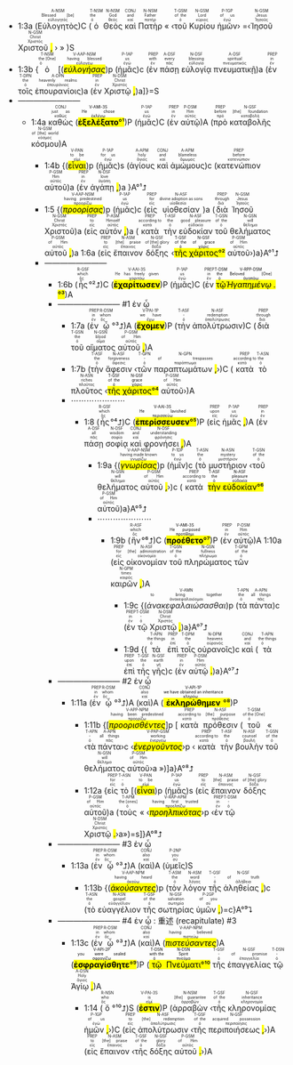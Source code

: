 
- 1:3a (<RUBY><ruby><ruby>Εὐλογητὸς<rt>εὐλογητός</rt></ruby><rt>Blessed [be]</rt></ruby><rt>A-NSM</rt></RUBY>)C (<RUBY><ruby><ruby>ὁ<rt>ὁ</rt></ruby><rt>the</rt></ruby><rt>T-NSM</rt></RUBY> <RUBY><ruby><ruby>Θεὸς<rt>θεός</rt></ruby><rt>God</rt></ruby><rt>N-NSM</rt></RUBY> <RUBY><ruby><ruby>καὶ<rt>καί</rt></ruby><rt>and</rt></ruby><rt>CONJ</rt></RUBY> <RUBY><ruby><ruby>Πατὴρ<rt>πατήρ</rt></ruby><rt>Father</rt></ruby><rt>N-NSM</rt></RUBY> « ‹<RUBY><ruby><ruby>τοῦ<rt>ὁ</rt></ruby><rt>of the</rt></ruby><rt>T-GSM</rt></RUBY> <RUBY><ruby><ruby>Κυρίου<rt>κύριος</rt></ruby><rt>Lord</rt></ruby><rt>N-GSM</rt></RUBY> <RUBY><ruby><ruby>ἡμῶν<rt>ἐγώ</rt></ruby><rt>of us</rt></ruby><rt>P-1GP</rt></RUBY>› =‹<RUBY><ruby><ruby>Ἰησοῦ<rt>Ἰησοῦς</rt></ruby><rt>Jesus</rt></ruby><rt>N-GSM</rt></RUBY> <RUBY><ruby><ruby>Χριστοῦ <mark class='punctuation'>,</mark><rt>Χριστός</rt></ruby><rt>Christ</rt></ruby><rt>N-GSM</rt></RUBY> › » )S
- 1:3b {<RUBY><ruby><ruby>ὁ<rt>ὁ</rt></ruby><rt>the [One]</rt></ruby><rt>T-NSM</rt></RUBY> [(<RUBY><ruby><ruby><mark class='ptc'><em>εὐλογήσας</em></mark><rt>εὐλογέω</rt></ruby><rt>having blessed</rt></ruby><rt>V-AAP-NSM</rt></RUBY>)p (<RUBY><ruby><ruby>ἡμᾶς<rt>ἐγώ</rt></ruby><rt>us</rt></ruby><rt>P-1AP</rt></RUBY>)c (<RUBY><ruby><ruby>ἐν<rt>ἐν</rt></ruby><rt>with</rt></ruby><rt>PREP</rt></RUBY> <RUBY><ruby><ruby>πάσῃ<rt>πᾶς</rt></ruby><rt>every</rt></ruby><rt>A-DSF</rt></RUBY> <RUBY><ruby><ruby>εὐλογίᾳ<rt>εὐλογία</rt></ruby><rt>blessing</rt></ruby><rt>N-DSF</rt></RUBY> <RUBY><ruby><ruby>πνευματικῇ<rt>πνευματικός</rt></ruby><rt>spiritual</rt></ruby><rt>A-DSF</rt></RUBY>)a (<RUBY><ruby><ruby>ἐν<rt>ἐν</rt></ruby><rt>in</rt></ruby><rt>PREP</rt></RUBY> <RUBY><ruby><ruby>τοῖς<rt>ὁ</rt></ruby><rt>the</rt></ruby><rt>T-DPN</rt></RUBY> <RUBY><ruby><ruby>ἐπουρανίοις<rt>ἐπουράνιος</rt></ruby><rt>heavenly realms</rt></ruby><rt>A-DPN</rt></RUBY>)a (<RUBY><ruby><ruby>ἐν<rt>ἐν</rt></ruby><rt>in</rt></ruby><rt>PREP</rt></RUBY> <RUBY><ruby><ruby>Χριστῷ <mark class='punctuation'>,</mark><rt>Χριστός</rt></ruby><rt>Christ</rt></ruby><rt>N-DSM</rt></RUBY>)a]}=S
- ————————
	- 1:4a <RUBY><ruby><ruby>καθὼς<rt>καθώς</rt></ruby><rt>just as</rt></ruby><rt>CONJ</rt></RUBY> (<mark><RUBY><ruby><ruby><mark class='verb'><strong>ἐξελέξατο</mark></strong><rt>ἐκλέγω</rt></ruby><rt>He chose</rt></ruby><rt>V-AMI-3S</rt></RUBY>°¹</mark>)P (<RUBY><ruby><ruby>ἡμᾶς<rt>ἐγώ</rt></ruby><rt>us</rt></ruby><rt>P-1AP</rt></RUBY>)C (<RUBY><ruby><ruby>ἐν<rt>ἐν</rt></ruby><rt>in</rt></ruby><rt>PREP</rt></RUBY> <RUBY><ruby><ruby>αὐτῷ<rt>αὐτός</rt></ruby><rt>Him</rt></ruby><rt>P-DSM</rt></RUBY>)A (<RUBY><ruby><ruby>πρὸ<rt>πρό</rt></ruby><rt>before</rt></ruby><rt>PREP</rt></RUBY> <RUBY><ruby><ruby>καταβολῆς<rt>καταβολή</rt></ruby><rt>[the] foundation</rt></ruby><rt>N-GSF</rt></RUBY> <RUBY><ruby><ruby>κόσμου<rt>κόσμος</rt></ruby><rt>of [the] world</rt></ruby><rt>N-GSM</rt></RUBY>)A
		- 1:4b {(<RUBY><ruby><ruby><mark class='ptc'>εἶναι</mark><rt>εἰμί</rt></ruby><rt>to be</rt></ruby><rt>V-PAN</rt></RUBY>)p (<RUBY><ruby><ruby>ἡμᾶς<rt>ἐγώ</rt></ruby><rt>for us</rt></ruby><rt>P-1AP</rt></RUBY>)s (<RUBY><ruby><ruby>ἁγίους<rt>ἅγιος</rt></ruby><rt>holy</rt></ruby><rt>A-APM</rt></RUBY> <RUBY><ruby><ruby>καὶ<rt>καί</rt></ruby><rt>and</rt></ruby><rt>CONJ</rt></RUBY> <RUBY><ruby><ruby>ἀμώμους<rt>ἄμωμος</rt></ruby><rt>blameless</rt></ruby><rt>A-APM</rt></RUBY>)c (<RUBY><ruby><ruby>κατενώπιον<rt>κατενώπιον</rt></ruby><rt>before</rt></ruby><rt>PREP</rt></RUBY> <RUBY><ruby><ruby>αὐτοῦ<rt>αὐτός</rt></ruby><rt>Him</rt></ruby><rt>P-GSM</rt></RUBY>)a (<RUBY><ruby><ruby>ἐν<rt>ἐν</rt></ruby><rt>in</rt></ruby><rt>PREP</rt></RUBY> <RUBY><ruby><ruby>ἀγάπῃ <mark class='punctuation'>,</mark><rt>ἀγάπη</rt></ruby><rt>love</rt></ruby><rt>N-DSF</rt></RUBY>)a }A°¹⮥
		- 1:5 {(<RUBY><ruby><ruby><mark class='ptc'><em>προορίσας</em></mark><rt>προορίζω</rt></ruby><rt>having predestined</rt></ruby><rt>V-AAP-NSM</rt></RUBY>)p (<RUBY><ruby><ruby>ἡμᾶς<rt>ἐγώ</rt></ruby><rt>us</rt></ruby><rt>P-1AP</rt></RUBY>)c (<RUBY><ruby><ruby>εἰς<rt>εἰς</rt></ruby><rt>for</rt></ruby><rt>PREP</rt></RUBY> <RUBY><ruby><ruby>υἱοθεσίαν<rt>υἱοθεσία</rt></ruby><rt>divine adoption as sons</rt></ruby><rt>N-ASF</rt></RUBY>)a (<RUBY><ruby><ruby>διὰ<rt>διά</rt></ruby><rt>through</rt></ruby><rt>PREP</rt></RUBY> <RUBY><ruby><ruby>Ἰησοῦ<rt>Ἰησοῦς</rt></ruby><rt>Jesus</rt></ruby><rt>N-GSM</rt></RUBY> <RUBY><ruby><ruby>Χριστοῦ<rt>Χριστός</rt></ruby><rt>Christ</rt></ruby><rt>N-GSM</rt></RUBY>)a (<RUBY><ruby><ruby>εἰς<rt>εἰς</rt></ruby><rt>to</rt></ruby><rt>PREP</rt></RUBY> <RUBY><ruby><ruby>αὐτόν <mark class='punctuation'>,</mark><rt>αὐτός</rt></ruby><rt>Himself</rt></ruby><rt>P-ASM</rt></RUBY>)a (<RUBY><ruby><ruby>κατὰ<rt>κατά</rt></ruby><rt>according to</rt></ruby><rt>PREP</rt></RUBY> <RUBY><ruby><ruby>τὴν<rt>ὁ</rt></ruby><rt>the</rt></ruby><rt>T-ASF</rt></RUBY> <RUBY><ruby><ruby>εὐδοκίαν<rt>εὐδοκία</rt></ruby><rt>good pleasure</rt></ruby><rt>N-ASF</rt></RUBY> <RUBY><ruby><ruby>τοῦ<rt>ὁ</rt></ruby><rt>of the</rt></ruby><rt>T-GSN</rt></RUBY> <RUBY><ruby><ruby>θελήματος<rt>θέλημα</rt></ruby><rt>will</rt></ruby><rt>N-GSN</rt></RUBY> <RUBY><ruby><ruby>αὐτοῦ <mark class='punctuation'>,</mark><rt>αὐτός</rt></ruby><rt>of Him</rt></ruby><rt>P-GSM</rt></RUBY>)a 1:6a (<RUBY><ruby><ruby>εἰς<rt>εἰς</rt></ruby><rt>to</rt></ruby><rt>PREP</rt></RUBY> <RUBY><ruby><ruby>ἔπαινον<rt>ἔπαινος</rt></ruby><rt>[the] praise</rt></ruby><rt>N-ASM</rt></RUBY> <RUBY><ruby><ruby>δόξης<rt>δόξα</rt></ruby><rt>of [the] glory</rt></ruby><rt>N-GSF</rt></RUBY> ‹<mark><RUBY><ruby><ruby>τῆς<rt>ὁ</rt></ruby><rt>of the</rt></ruby><rt>T-GSF</rt></RUBY> <RUBY><ruby><ruby>χάριτος<rt>χάρις</rt></ruby><rt>of grace</rt></ruby><rt>N-GSF</rt></RUBY>°²</mark> <RUBY><ruby><ruby>αὐτοῦ<rt>αὐτός</rt></ruby><rt>of Him</rt></ruby><rt>P-GSM</rt></RUBY>›)a}A°¹⮥
		- ————————
			- 1:6b (<RUBY><ruby><ruby>ἧς<rt>ὅς</rt></ruby><rt>which</rt></ruby><rt>R-GSF</rt></RUBY>°²⮥)C (<RUBY><ruby><ruby><mark class='verb'><strong>ἐχαρίτωσεν</mark></strong><rt>χαριτόω</rt></ruby><rt>He has freely given</rt></ruby><rt>V-AAI-3S</rt></RUBY>)P (<RUBY><ruby><ruby>ἡμᾶς<rt>ἐγώ</rt></ruby><rt>us</rt></ruby><rt>P-1AP</rt></RUBY>)C (<RUBY><ruby><ruby>ἐν<rt>ἐν</rt></ruby><rt>in</rt></ruby><rt>PREP</rt></RUBY> <mark><RUBY><ruby><ruby>τῷ<rt>ὁ</rt></ruby><rt>the</rt></ruby><rt>T-DSM</rt></RUBY> <RUBY><ruby><ruby><em>Ἠγαπημένῳ <mark class='punctuation'>.</mark></em><rt>ἀγαπάω</rt></ruby><rt>Beloved [One]</rt></ruby><rt>V-RPP-DSM</rt></RUBY>°³</mark>)A
			- ———————— #1 ἐν ᾧ
				- 1:7a (<RUBY><ruby><ruby>ἐν<rt>ἐν</rt></ruby><rt>in</rt></ruby><rt>PREP</rt></RUBY> <RUBY><ruby><ruby>ᾧ<rt>ὅς</rt></ruby><rt>whom</rt></ruby><rt>R-DSM</rt></RUBY>°³⮥)A (<RUBY><ruby><ruby><mark class='verb'><strong>ἔχομεν</mark></strong><rt>ἔχω</rt></ruby><rt>we have</rt></ruby><rt>V-PAI-1P</rt></RUBY>)P (<RUBY><ruby><ruby>τὴν<rt>ὁ</rt></ruby><rt>-</rt></ruby><rt>T-ASF</rt></RUBY> <RUBY><ruby><ruby>ἀπολύτρωσιν<rt>ἀπολύτρωσις</rt></ruby><rt>redemption</rt></ruby><rt>N-ASF</rt></RUBY>)C (<RUBY><ruby><ruby>διὰ<rt>διά</rt></ruby><rt>through</rt></ruby><rt>PREP</rt></RUBY> <RUBY><ruby><ruby>τοῦ<rt>ὁ</rt></ruby><rt>the</rt></ruby><rt>T-GSN</rt></RUBY> <RUBY><ruby><ruby>αἵματος<rt>αἷμα</rt></ruby><rt>blood</rt></ruby><rt>N-GSN</rt></RUBY> <RUBY><ruby><ruby>αὐτοῦ <mark class='punctuation'>,</mark><rt>αὐτός</rt></ruby><rt>of Him</rt></ruby><rt>P-GSM</rt></RUBY>)A 
				- 1:7b (<RUBY><ruby><ruby>τὴν<rt>ὁ</rt></ruby><rt>the</rt></ruby><rt>T-ASF</rt></RUBY> <RUBY><ruby><ruby>ἄφεσιν<rt>ἄφεσις</rt></ruby><rt>forgiveness</rt></ruby><rt>N-ASF</rt></RUBY> ‹<RUBY><ruby><ruby>τῶν<rt>ὁ</rt></ruby><rt>-</rt></ruby><rt>T-GPN</rt></RUBY> <RUBY><ruby><ruby>παραπτωμάτων <mark class='punctuation'>,</mark><rt>παράπτωμα</rt></ruby><rt>of trespasses</rt></ruby><rt>N-GPN</rt></RUBY>›)C (<RUBY><ruby><ruby>κατὰ<rt>κατά</rt></ruby><rt>according to</rt></ruby><rt>PREP</rt></RUBY> <RUBY><ruby><ruby>τὸ<rt>ὁ</rt></ruby><rt>the</rt></ruby><rt>T-ASN</rt></RUBY> <RUBY><ruby><ruby>πλοῦτος<rt>πλοῦτος</rt></ruby><rt>riches</rt></ruby><rt>N-ASN</rt></RUBY> ‹<mark><RUBY><ruby><ruby>τῆς<rt>ὁ</rt></ruby><rt>of the</rt></ruby><rt>T-GSF</rt></RUBY> <RUBY><ruby><ruby>χάριτος<rt>χάρις</rt></ruby><rt>grace</rt></ruby><rt>N-GSF</rt></RUBY>°⁴</mark> <RUBY><ruby><ruby>αὐτοῦ<rt>αὐτός</rt></ruby><rt>of Him</rt></ruby><rt>P-GSM</rt></RUBY>›)A
				- ⋯⋯⋯⋯⋯⋯⋯
					- 1:8 (<RUBY><ruby><ruby>ἧς<rt>ὅς</rt></ruby><rt>which</rt></ruby><rt>R-GSF</rt></RUBY>°⁴⮥)C (<mark><RUBY><ruby><ruby><mark class='verb'><strong>ἐπερίσσευσεν</mark></strong><rt>περισσεύω</rt></ruby><rt>He lavished</rt></ruby><rt>V-AAI-3S</rt></RUBY>°⁵</mark>)P (<RUBY><ruby><ruby>εἰς<rt>εἰς</rt></ruby><rt>upon</rt></ruby><rt>PREP</rt></RUBY> <RUBY><ruby><ruby>ἡμᾶς <mark class='punctuation'>,</mark><rt>ἐγώ</rt></ruby><rt>us</rt></ruby><rt>P-1AP</rt></RUBY>)A (<RUBY><ruby><ruby>ἐν<rt>ἐν</rt></ruby><rt>in</rt></ruby><rt>PREP</rt></RUBY> <RUBY><ruby><ruby>πάσῃ<rt>πᾶς</rt></ruby><rt>all</rt></ruby><rt>A-DSF</rt></RUBY> <RUBY><ruby><ruby>σοφίᾳ<rt>σοφία</rt></ruby><rt>wisdom</rt></ruby><rt>N-DSF</rt></RUBY> <RUBY><ruby><ruby>καὶ<rt>καί</rt></ruby><rt>and</rt></ruby><rt>CONJ</rt></RUBY> <RUBY><ruby><ruby>φρονήσει <mark class='punctuation'>,</mark><rt>φρόνησις</rt></ruby><rt>understanding</rt></ruby><rt>N-DSF</rt></RUBY>)A 
						- 1:9a {(<RUBY><ruby><ruby><mark class='ptc'><em>γνωρίσας</em></mark><rt>γνωρίζω</rt></ruby><rt>having made known</rt></ruby><rt>V-AAP-NSM</rt></RUBY>)p (<RUBY><ruby><ruby>ἡμῖν<rt>ἐγώ</rt></ruby><rt>to us</rt></ruby><rt>P-1DP</rt></RUBY>)c (<RUBY><ruby><ruby>τὸ<rt>ὁ</rt></ruby><rt>the</rt></ruby><rt>T-ASN</rt></RUBY> <RUBY><ruby><ruby>μυστήριον<rt>μυστήριον</rt></ruby><rt>mystery</rt></ruby><rt>N-ASN</rt></RUBY> ‹<RUBY><ruby><ruby>τοῦ<rt>ὁ</rt></ruby><rt>of the</rt></ruby><rt>T-GSN</rt></RUBY> <RUBY><ruby><ruby>θελήματος<rt>θέλημα</rt></ruby><rt>will</rt></ruby><rt>N-GSN</rt></RUBY> <RUBY><ruby><ruby>αὐτοῦ <mark class='punctuation'>,</mark><rt>αὐτός</rt></ruby><rt>of Him</rt></ruby><rt>P-GSM</rt></RUBY>›)c (<RUBY><ruby><ruby>κατὰ<rt>κατά</rt></ruby><rt>according to</rt></ruby><rt>PREP</rt></RUBY> <mark><RUBY><ruby><ruby>τὴν<rt>ὁ</rt></ruby><rt>the</rt></ruby><rt>T-ASF</rt></RUBY> <RUBY><ruby><ruby>εὐδοκίαν<rt>εὐδοκία</rt></ruby><rt>pleasure</rt></ruby><rt>N-ASF</rt></RUBY>°⁶</mark> <RUBY><ruby><ruby>αὐτοῦ<rt>αὐτός</rt></ruby><rt>of Him</rt></ruby><rt>P-GSM</rt></RUBY>)a}A°⁵⮥ 
						- ⋯⋯⋯⋯⋯⋯⋯
							- 1:9b (<RUBY><ruby><ruby>ἣν<rt>ὅς</rt></ruby><rt>which</rt></ruby><rt>R-ASF</rt></RUBY>°⁶⮥)C (<mark><RUBY><ruby><ruby><mark class='verb'><strong>προέθετο</mark></strong><rt>προτίθημι</rt></ruby><rt>He purposed</rt></ruby><rt>V-AMI-3S</rt></RUBY>°⁷</mark>)P (<RUBY><ruby><ruby>ἐν<rt>ἐν</rt></ruby><rt>in</rt></ruby><rt>PREP</rt></RUBY> <RUBY><ruby><ruby>αὐτῷ<rt>αὐτός</rt></ruby><rt>Him</rt></ruby><rt>P-DSM</rt></RUBY>)A 1:10a (<RUBY><ruby><ruby>εἰς<rt>εἰς</rt></ruby><rt>for</rt></ruby><rt>PREP</rt></RUBY> <RUBY><ruby><ruby>οἰκονομίαν<rt>οἰκονομία</rt></ruby><rt>[the] administration</rt></ruby><rt>N-ASF</rt></RUBY> <RUBY><ruby><ruby>τοῦ<rt>ὁ</rt></ruby><rt>of the</rt></ruby><rt>T-GSN</rt></RUBY> <RUBY><ruby><ruby>πληρώματος<rt>πλήρωμα</rt></ruby><rt>fullness</rt></ruby><rt>N-GSN</rt></RUBY> <RUBY><ruby><ruby>τῶν<rt>ὁ</rt></ruby><rt>of the</rt></ruby><rt>T-GPM</rt></RUBY> <RUBY><ruby><ruby>καιρῶν <mark class='punctuation'>,</mark><rt>καιρός</rt></ruby><rt>times</rt></ruby><rt>N-GPM</rt></RUBY>)A 
								- 1:9c {(<RUBY><ruby><ruby><em>ἀνακεφαλαιώσασθαι</em><rt>ἀνακεφαλαιόομαι</rt></ruby><rt>to bring together</rt></ruby><rt>V-AMN</rt></RUBY>)p (<RUBY><ruby><ruby>τὰ<rt>ὁ</rt></ruby><rt>the</rt></ruby><rt>T-APN</rt></RUBY> <RUBY><ruby><ruby>πάντα<rt>πᾶς</rt></ruby><rt>all things</rt></ruby><rt>A-APN</rt></RUBY>)c (<RUBY><ruby><ruby>ἐν<rt>ἐν</rt></ruby><rt>in</rt></ruby><rt>PREP</rt></RUBY> <RUBY><ruby><ruby>τῷ<rt>ὁ</rt></ruby><rt>-</rt></ruby><rt>T-DSM</rt></RUBY> <RUBY><ruby><ruby>Χριστῷ <mark class='punctuation'>,</mark><rt>Χριστός</rt></ruby><rt>Christ</rt></ruby><rt>N-DSM</rt></RUBY>)a}A°⁷⮥
								- 1:9d {(<RUBY><ruby><ruby>τὰ<rt>ὁ</rt></ruby><rt>the things</rt></ruby><rt>T-APN</rt></RUBY> <RUBY><ruby><ruby>ἐπὶ<rt>ἐπί</rt></ruby><rt>in</rt></ruby><rt>PREP</rt></RUBY> <RUBY><ruby><ruby>τοῖς<rt>ὁ</rt></ruby><rt>the</rt></ruby><rt>T-DPM</rt></RUBY> <RUBY><ruby><ruby>οὐρανοῖς<rt>οὐρανός</rt></ruby><rt>heavens</rt></ruby><rt>N-DPM</rt></RUBY>)c <RUBY><ruby><ruby>καὶ<rt>καί</rt></ruby><rt>and</rt></ruby><rt>CONJ</rt></RUBY> (<RUBY><ruby><ruby>τὰ<rt>ὁ</rt></ruby><rt>the things</rt></ruby><rt>T-APN</rt></RUBY> <RUBY><ruby><ruby>ἐπὶ<rt>ἐπί</rt></ruby><rt>upon</rt></ruby><rt>PREP</rt></RUBY> <RUBY><ruby><ruby>τῆς<rt>ὁ</rt></ruby><rt>the</rt></ruby><rt>T-GSF</rt></RUBY> <RUBY><ruby><ruby>γῆς<rt>γῆ</rt></ruby><rt>earth</rt></ruby><rt>N-GSF</rt></RUBY>)c (<RUBY><ruby><ruby>ἐν<rt>ἐν</rt></ruby><rt>in</rt></ruby><rt>PREP</rt></RUBY> <RUBY><ruby><ruby>αὐτῷ <mark class='punctuation'>.</mark><rt>αὐτός</rt></ruby><rt>Him</rt></ruby><rt>P-DSM</rt></RUBY>)a}A°⁷⮥
			- ———————— #2 ἐν ᾧ
				- 1:11a (<RUBY><ruby><ruby>ἐν<rt>ἐν</rt></ruby><rt>in</rt></ruby><rt>PREP</rt></RUBY> <RUBY><ruby><ruby>ᾧ<rt>ὅς</rt></ruby><rt>whom</rt></ruby><rt>R-DSM</rt></RUBY>°³⮥)A (<RUBY><ruby><ruby>καὶ<rt>καί</rt></ruby><rt>also</rt></ruby><rt>CONJ</rt></RUBY>)A (<mark><RUBY><ruby><ruby><mark class='verb'><strong>ἐκληρώθημεν</mark></strong><rt>κληρόω</rt></ruby><rt>we have obtained an inheritance</rt></ruby><rt>V-API-1P</rt></RUBY>°⁸</mark>)P 
					- 1:11b {[<RUBY><ruby><ruby><mark class='ptc'><em>προορισθέντες</em></mark><rt>προορίζω</rt></ruby><rt>having been predestined</rt></ruby><rt>V-APP-NPM</rt></RUBY>]p [<RUBY><ruby><ruby>κατὰ<rt>κατά</rt></ruby><rt>according to</rt></ruby><rt>PREP</rt></RUBY> <RUBY><ruby><ruby>πρόθεσιν<rt>πρόθεσις</rt></ruby><rt>[the] purpose</rt></ruby><rt>N-ASF</rt></RUBY> (<RUBY><ruby><ruby>τοῦ<rt>ὁ</rt></ruby><rt>of the [One]</rt></ruby><rt>T-GSM</rt></RUBY> « ‹<RUBY><ruby><ruby>τὰ<rt>ὁ</rt></ruby><rt>-</rt></ruby><rt>T-APN</rt></RUBY> <RUBY><ruby><ruby>πάντα<rt>πᾶς</rt></ruby><rt>all things</rt></ruby><rt>A-APN</rt></RUBY>›c ‹<RUBY><ruby><ruby><mark class='ptc'><em>ἐνεργοῦντος</em></mark><rt>ἐνεργέω</rt></ruby><rt>working</rt></ruby><rt>V-PAP-GSM</rt></RUBY>›p ‹<RUBY><ruby><ruby>κατὰ<rt>κατά</rt></ruby><rt>according to</rt></ruby><rt>PREP</rt></RUBY> <RUBY><ruby><ruby>τὴν<rt>ὁ</rt></ruby><rt>the</rt></ruby><rt>T-ASF</rt></RUBY> <RUBY><ruby><ruby>βουλὴν<rt>βουλή</rt></ruby><rt>counsel</rt></ruby><rt>N-ASF</rt></RUBY> <RUBY><ruby><ruby>τοῦ<rt>ὁ</rt></ruby><rt>of the</rt></ruby><rt>T-GSN</rt></RUBY> <RUBY><ruby><ruby>θελήματος<rt>θέλημα</rt></ruby><rt>will</rt></ruby><rt>N-GSN</rt></RUBY> <RUBY><ruby><ruby>αὐτοῦ<rt>αὐτός</rt></ruby><rt>of Him</rt></ruby><rt>P-GSM</rt></RUBY>›a »)]a}A°⁸⮥
					- 1:12a {<RUBY><ruby><ruby>εἰς<rt>εἰς</rt></ruby><rt>for</rt></ruby><rt>PREP</rt></RUBY> <RUBY><ruby><ruby>τὸ<rt>ὁ</rt></ruby><rt>-</rt></ruby><rt>T-ASN</rt></RUBY> [(<RUBY><ruby><ruby><mark class='ptc'>εἶναι</mark><rt>εἰμί</rt></ruby><rt>to be</rt></ruby><rt>V-PAN</rt></RUBY>)p (<RUBY><ruby><ruby>ἡμᾶς<rt>ἐγώ</rt></ruby><rt>us</rt></ruby><rt>P-1AP</rt></RUBY>)s (<RUBY><ruby><ruby>εἰς<rt>εἰς</rt></ruby><rt>to</rt></ruby><rt>PREP</rt></RUBY> <RUBY><ruby><ruby>ἔπαινον<rt>ἔπαινος</rt></ruby><rt>[the] praise</rt></ruby><rt>N-ASM</rt></RUBY> <RUBY><ruby><ruby>δόξης<rt>δόξα</rt></ruby><rt>of [the] glory</rt></ruby><rt>N-GSF</rt></RUBY> <RUBY><ruby><ruby>αὐτοῦ<rt>αὐτός</rt></ruby><rt>of Him</rt></ruby><rt>P-GSM</rt></RUBY>)a (<RUBY><ruby><ruby>τοὺς<rt>ὁ</rt></ruby><rt>the [ones]</rt></ruby><rt>T-APM</rt></RUBY> « ‹<RUBY><ruby><ruby><mark class='ptc'><em>προηλπικότας</em></mark><rt>προελπίζω</rt></ruby><rt>having first trusted</rt></ruby><rt>V-RAP-APM</rt></RUBY>›p ‹<RUBY><ruby><ruby>ἐν<rt>ἐν</rt></ruby><rt>in</rt></ruby><rt>PREP</rt></RUBY> <RUBY><ruby><ruby>τῷ<rt>ὁ</rt></ruby><rt>-</rt></ruby><rt>T-DSM</rt></RUBY> <RUBY><ruby><ruby>Χριστῷ <mark class='punctuation'>.</mark><rt>Χριστός</rt></ruby><rt>Christ</rt></ruby><rt>N-DSM</rt></RUBY>›a»)=s]}A°⁸⮥
			- ———————— #3 ἐν ᾧ
				- 1:13a (<RUBY><ruby><ruby>ἐν<rt>ἐν</rt></ruby><rt>in</rt></ruby><rt>PREP</rt></RUBY> <RUBY><ruby><ruby>ᾧ<rt>ὅς</rt></ruby><rt>whom</rt></ruby><rt>R-DSM</rt></RUBY>°³⮥)A (<RUBY><ruby><ruby>καὶ<rt>καί</rt></ruby><rt>also</rt></ruby><rt>CONJ</rt></RUBY>)A (<RUBY><ruby><ruby>ὑμεῖς<rt>σύ</rt></ruby><rt>you</rt></ruby><rt>P-2NP</rt></RUBY>)S 
					- 1:13b {(<RUBY><ruby><ruby><mark class='ptc'><em>ἀκούσαντες</em></mark><rt>ἀκούω</rt></ruby><rt>having heard</rt></ruby><rt>V-AAP-NPM</rt></RUBY>)p (<RUBY><ruby><ruby>τὸν<rt>ὁ</rt></ruby><rt>the</rt></ruby><rt>T-ASM</rt></RUBY> <RUBY><ruby><ruby>λόγον<rt>λόγος</rt></ruby><rt>word</rt></ruby><rt>N-ASM</rt></RUBY> <RUBY><ruby><ruby>τῆς<rt>ὁ</rt></ruby><rt>-</rt></ruby><rt>T-GSF</rt></RUBY> <RUBY><ruby><ruby>ἀληθείας <mark class='punctuation'>,</mark><rt>ἀλήθεια</rt></ruby><rt>of truth</rt></ruby><rt>N-GSF</rt></RUBY>)c (<RUBY><ruby><ruby>τὸ<rt>ὁ</rt></ruby><rt>the</rt></ruby><rt>T-ASN</rt></RUBY> <RUBY><ruby><ruby>εὐαγγέλιον<rt>εὐαγγέλιον</rt></ruby><rt>gospel</rt></ruby><rt>N-ASN</rt></RUBY> <RUBY><ruby><ruby>τῆς<rt>ὁ</rt></ruby><rt>of the</rt></ruby><rt>T-GSF</rt></RUBY> <RUBY><ruby><ruby>σωτηρίας<rt>σωτηρία</rt></ruby><rt>salvation</rt></ruby><rt>N-GSF</rt></RUBY> <RUBY><ruby><ruby>ὑμῶν <mark class='punctuation'>,</mark><rt>σύ</rt></ruby><rt>of you</rt></ruby><rt>P-2GP</rt></RUBY>)=c}A°⁹⮧
			-  ———————— #4 ἐν ᾧ : 重述 (recapitulate) #3
				- 1:13c (<RUBY><ruby><ruby>ἐν<rt>ἐν</rt></ruby><rt>in</rt></ruby><rt>PREP</rt></RUBY> <RUBY><ruby><ruby>ᾧ<rt>ὅς</rt></ruby><rt>whom</rt></ruby><rt>R-DSM</rt></RUBY>°³⮥)A (<RUBY><ruby><ruby>καὶ<rt>καί</rt></ruby><rt>also</rt></ruby><rt>CONJ</rt></RUBY>)A (<RUBY><ruby><ruby><mark class='ptc'><em>πιστεύσαντες</em></mark><rt>πιστεύω</rt></ruby><rt>having believed</rt></ruby><rt>V-AAP-NPM</rt></RUBY>)A (<mark><RUBY><ruby><ruby><mark class='verb'><strong>ἐσφραγίσθητε</mark></strong><rt>σφραγίζω</rt></ruby><rt>you were sealed</rt></ruby><rt>V-API-2P</rt></RUBY>°⁹</mark>)P (<mark><RUBY><ruby><ruby>τῷ<rt>ὁ</rt></ruby><rt>with the</rt></ruby><rt>T-DSN</rt></RUBY> <RUBY><ruby><ruby>Πνεύματι<rt>πνεῦμα</rt></ruby><rt>Spirit</rt></ruby><rt>N-DSN</rt></RUBY>°¹⁰</mark> <RUBY><ruby><ruby>τῆς<rt>ὁ</rt></ruby><rt>-</rt></ruby><rt>T-GSF</rt></RUBY> <RUBY><ruby><ruby>ἐπαγγελίας<rt>ἐπαγγελία</rt></ruby><rt>of promise</rt></ruby><rt>N-GSF</rt></RUBY> <RUBY><ruby><ruby>τῷ<rt>ὁ</rt></ruby><rt>-</rt></ruby><rt>T-DSN</rt></RUBY> <RUBY><ruby><ruby>Ἁγίῳ <mark class='punctuation'>,</mark><rt>ἅγιος</rt></ruby><rt>Holy</rt></ruby><rt>A-DSN</rt></RUBY>)A
					- 1:14 (<RUBY><ruby><ruby>ὅ<rt>ὅς</rt></ruby><rt>who</rt></ruby><rt>R-NSN</rt></RUBY>°¹⁰⮥)S (<RUBY><ruby><ruby><mark class='verb'><strong>ἐστιν</mark></strong><rt>εἰμί</rt></ruby><rt>is</rt></ruby><rt>V-PAI-3S</rt></RUBY>)P (<RUBY><ruby><ruby>ἀρραβὼν<rt>ἀρραβών</rt></ruby><rt>[the] guarantee</rt></ruby><rt>N-NSM</rt></RUBY> ‹<RUBY><ruby><ruby>τῆς<rt>ὁ</rt></ruby><rt>of the</rt></ruby><rt>T-GSF</rt></RUBY> <RUBY><ruby><ruby>κληρονομίας<rt>κληρονομία</rt></ruby><rt>inheritance</rt></ruby><rt>N-GSF</rt></RUBY> <RUBY><ruby><ruby>ἡμῶν <mark class='punctuation'>,</mark><rt>ἐγώ</rt></ruby><rt>of us</rt></ruby><rt>P-1GP</rt></RUBY>›)C (<RUBY><ruby><ruby>εἰς<rt>εἰς</rt></ruby><rt>to</rt></ruby><rt>PREP</rt></RUBY> <RUBY><ruby><ruby>ἀπολύτρωσιν<rt>ἀπολύτρωσις</rt></ruby><rt>[the] redemption</rt></ruby><rt>N-ASF</rt></RUBY> ‹<RUBY><ruby><ruby>τῆς<rt>ὁ</rt></ruby><rt>of the</rt></ruby><rt>T-GSF</rt></RUBY> <RUBY><ruby><ruby>περιποιήσεως <mark class='punctuation'>,</mark><rt>περιποίησις</rt></ruby><rt>acquired possession</rt></ruby><rt>N-GSF</rt></RUBY>›)A (<RUBY><ruby><ruby>εἰς<rt>εἰς</rt></ruby><rt>to</rt></ruby><rt>PREP</rt></RUBY> <RUBY><ruby><ruby>ἔπαινον<rt>ἔπαινος</rt></ruby><rt>[the] praise</rt></ruby><rt>N-ASM</rt></RUBY> ‹<RUBY><ruby><ruby>τῆς<rt>ὁ</rt></ruby><rt>of the</rt></ruby><rt>T-GSF</rt></RUBY> <RUBY><ruby><ruby>δόξης<rt>δόξα</rt></ruby><rt>glory</rt></ruby><rt>N-GSF</rt></RUBY> <RUBY><ruby><ruby>αὐτοῦ <mark class='punctuation'>.</mark><rt>αὐτός</rt></ruby><rt>of Him</rt></ruby><rt>P-GSM</rt></RUBY>›)A

